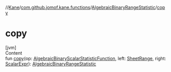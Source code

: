 //[Kane](../../index.md)/[com.github.jomof.kane.functions](../index.md)/[AlgebraicBinaryRangeStatistic](index.md)/[copy](copy.md)



# copy  
[jvm]  
Content  
fun [copy](copy.md)(op: [AlgebraicBinaryScalarStatisticFunction](../-algebraic-binary-scalar-statistic-function/index.md), left: [SheetRange](../../com.github.jomof.kane.impl.sheet/-sheet-range/index.md), right: [ScalarExpr](../../com.github.jomof.kane.impl/-scalar-expr/index.md)): [AlgebraicBinaryRangeStatistic](index.md)  



